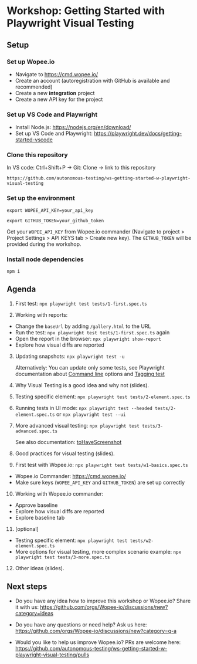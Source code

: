 # Workshop: Getting Started with Playwright Visual Testing

## Setup

### Set up Wopee.io

- Navigate to https://cmd.wopee.io/
- Create an account (autoregistration with GitHub is available and recommended)
- Create a new **integration** project
- Create a new API key for the project

### Set up VS Code and Playwright

- Install Node.js: https://nodejs.org/en/download/
- Set up VS Code and Playwright: https://playwright.dev/docs/getting-started-vscode

### Clone this repository

In VS code: Ctrl+Shift+P -> Git: Clone -> link to this repository

```link
https://github.com/autonomous-testing/ws-getting-started-w-playwright-visual-testing
```

### Set up the environment

```shell
export WOPEE_API_KEY=your_api_key
```

```shell
export GITHUB_TOKEN=your_github_token
```

Get your `WOPEE_API_KEY` from Wopee.io commander (Navigate to project > Project Settings > API KEYS tab > Create new key). The `GITHUB_TOKEN` will be provided during the workshop.

### Install node dependencies

```shell
npm i
```

## Agenda

1. First test: `npx playwright test tests/1-first.spec.ts`

2. Working with reports:

- Change the `baseUrl` by adding `/gallery.html` to the URL
- Run the test: `npx playwright test tests/1-first.spec.ts` again
- Open the report in the browser: `npx playwright show-report`
- Explore how visual diffs are reported

3. Updating snapshots: `npx playwright test -u`

   Alternatively: You can update only some tests, see Playwright documentation about [Command line](https://playwright.dev/docs/test-cli) options and [Tagging test](https://playwright.dev/docs/test-annotations#tag-tests)

4. Why Visual Testing is a good idea and why not (slides).

5. Testing specific element: `npx playwright test tests/2-element.spec.ts`

6. Running tests in UI mode: `npx playwright test --headed tests/2-element.spec.ts` or `npx playwright test --ui`

7. More advanced visual testing: `npx playwright test tests/3-advanced.spec.ts`

   See also documentation: [toHaveScreenshot](https://playwright.dev/docs/api/class-pageassertions#page-assertions-to-have-screenshot-1)

8. Good practices for visual testing (slides).

9. First test with Wopee.io: `npx playwright test tests/w1-basics.spec.ts`

- Wopee.io Commander: https://cmd.wopee.io/
- Make sure keys (`WOPEE_API_KEY` and `GITHUB_TOKEN`) are set up correctly

10. Working with Wopee.io commander:

- Approve baseline
- Explore how visual diffs are reported
- Explore baseline tab

11. [optional]

- Testing specific element: `npx playwright test tests/w2-element.spec.ts`
- More options for visual testing, more complex scenario example: `npx playwright test tests/3-more.spec.ts`

12. Other ideas (slides).

## Next steps

- Do you have any idea how to improve this workshop or Wopee.io?
  Share it with us: https://github.com/orgs/Wopee-io/discussions/new?category=ideas

- Do you have any questions or need help?
  Ask us here: https://github.com/orgs/Wopee-io/discussions/new?category=q-a

- Would you like to help us improve Wopee.io?
  PRs are welcome here: https://github.com/autonomous-testing/ws-getting-started-w-playwright-visual-testing/pulls
